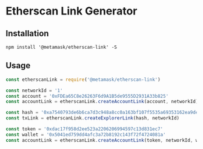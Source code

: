 # Etherscan Link Generator

## Installation

`npm install '@metamask/etherscan-link' -S`

## Usage

```javascript
const etherscanLink = require('@metamask/etherscan-link')

const networkId = '1'
const account = '0xFDEa65C8e26263F6d9A1B5de9555D2931A33b825'
const accountLink = etherscanLink.createAccountLink(account, networkId)

const hash = '0xa7540793de6b6ca7d3c948a8cc0a163bf107f5535a69353162ea9dec7ee7beca'
const txLink = etherscanLink.createExplorerLink(hash, networkId)

const token = '0xdac17f958d2ee523a2206206994597c13d831ec7'
const wallet = '0x5041ed759dd4afc3a72b8192c143f72f4724081a'
const accountLink = etherscanLink.createAccountLink(token, networkId, wallet)
```
